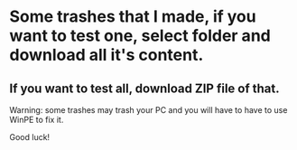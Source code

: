 Some trashes that I made, if you want to test one, select folder and download all it's content.
===============================================================================================

If you want to test all, download ZIP file of that.
---------------------------------------------------

Warning: some trashes may trash your PC and you will have to have to use WinPE to fix it.

Good luck!
